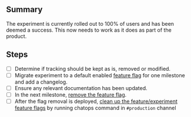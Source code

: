 <!-- Title suggestion: [Experiment Name] Successful Cleanup -->

## Summary

The experiment is currently rolled out to 100% of users and has been deemed a success.
This now needs to work as it does as part of the product.

## Steps

- [ ] Determine if tracking should be kept as is, removed or modified.
- [ ] Migrate experiment to a default enabled [feature flag](https://docs.gitlab.com/ee/development/feature_flags/development.html) for one milestone and add a changelog.
- [ ] Ensure any relevant documentation has been updated.
- [ ] In the next milestone, [remove the feature flag](https://docs.gitlab.com/ee/development/feature_flags/controls.html#cleaning-up).
- [ ] After the flag removal is deployed, [clean up the feature/experiment feature flags](https://docs.gitlab.com/ee/development/feature_flags/controls.html#cleaning-up) by running chatops command in `#production` channel
